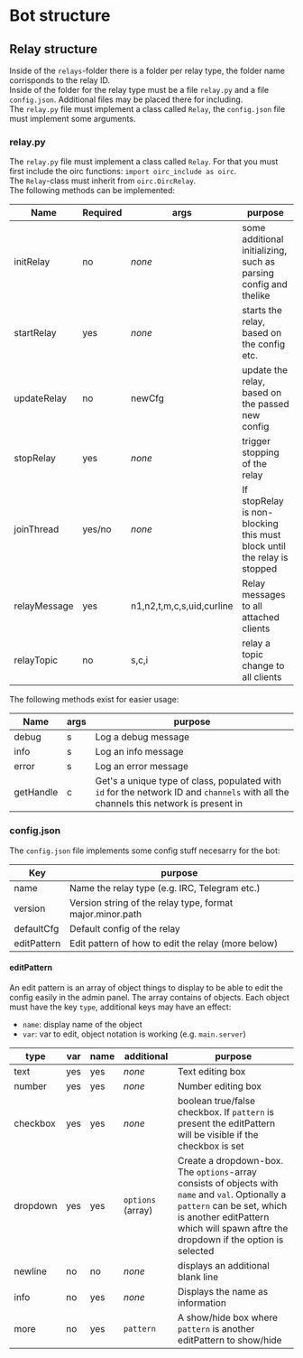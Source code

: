 # Bot structure
## Relay structure
Inside of the `relays`-folder there is a folder per relay type, the folder name corrisponds to the relay ID.  
Inside of the folder for the relay type must be a file `relay.py` and a file `config.json`. Additional files may be placed there for including.  
The `relay.py` file must implement a class called `Relay`, the `config.json` file must implement some arguments.

### relay.py
The `relay.py` file must implement a class called `Relay`. For that you must first include the oirc functions: `import oirc_include as oirc`.  
The `Relay`-class must inherit from `oirc.OircRelay`.  
The following methods can be implemented:

| Name | Required | args | purpose |
|------|----------|------|---------|
| initRelay  | no  | _none_ | some additional initializing, such as parsing config and thelike
| startRelay | yes | _none_ | starts the relay, based on the config etc.
| updateRelay | no | newCfg | update the relay, based on the passed new config
| stopRelay | yes | _none_ | trigger stopping of the relay
| joinThread | yes/no | _none_ | If stopRelay is non-blocking this must block until the relay is stopped
| relayMessage | yes | n1,n2,t,m,c,s,uid,curline | Relay messages to all attached clients
| relayTopic | no | s,c,i | relay a topic change to all clients

The following methods exist for easier usage:

| Name | args | purpose |
|------|------|---------|
| debug | s | Log a debug message
| info | s | Log an info message
| error | s | Log an error message
| getHandle | c | Get's a unique type of class, populated with `id` for the network ID and `channels` with all the channels this network is present in

### config.json
The `config.json` file implements some config stuff necesarry for the bot:

| Key | purpose |
|-----|---------|
| name | Name the relay type (e.g. IRC, Telegram etc.)
| version | Version string of the relay type, format major.minor.path
| defaultCfg | Default config of the relay
| editPattern | Edit pattern of how to edit the relay (more below)

#### editPattern
An edit pattern is an array of object things to display to be able to edit the config easily in the admin panel. The array contains of objects. Each object must have the key `type`, additional keys may have an effect:  
* `name`: display name of the object
* `var`: var to edit, object notation is working (e.g. `main.server`)

| type | var | name | additional | purpose
|------|-----|------|------------|--------
| text | yes | yes | _none_ | Text editing box
| number | yes | yes | _none_ | Number editing box
| checkbox | yes | yes | _none_ | boolean true/false checkbox. If `pattern` is present the editPattern will be visible if the checkbox is set
| dropdown | yes | yes | `options` (array) | Create a dropdown-box. The `options`-array consists of objects with `name` and `val`. Optionally a `pattern` can be set, which is another editPattern which will spawn aftre the dropdown if the option is selected
| newline | no | no | _none_ | displays an additional blank line
| info | no | yes | _none_ | Displays the name as information
| more | no | yes | `pattern` | A show/hide box where `pattern` is another editPattern to show/hide
